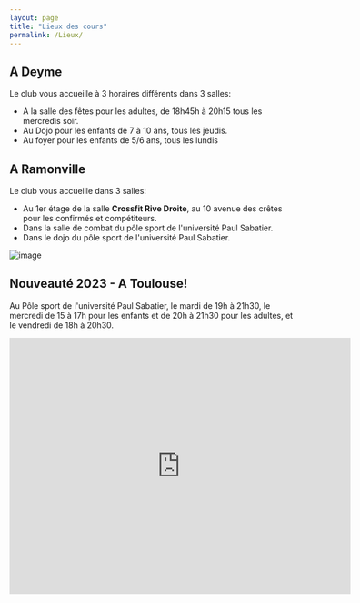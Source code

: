 ```yaml
---
layout: page
title: "Lieux des cours"
permalink: /Lieux/
---
```


## A Deyme

Le club vous accueille à 3 horaires différents dans 3 salles:

* A la salle des fêtes pour les adultes, de 18h45h à 20h15 tous les mercredis soir.
* Au Dojo pour les enfants de 7 à 10 ans, tous les jeudis.
* Au foyer pour les enfants de 5/6 ans, tous les lundis


## A Ramonville

Le club vous accueille dans 3 salles:

* Au 1er étage de la salle **Crossfit Rive Droite**, au 10 avenue des crêtes pour les confirmés et compétiteurs.
* Dans la salle de combat du pôle sport de l'université Paul Sabatier.
* Dans le dojo du pôle sport de l'université Paul Sabatier.

![image](https://github.com/Albator2000/albator2000.github.io/assets/96571918/e87668f3-4db3-4c69-ad1d-54a06f7cf9ca)

<!---<img style="margin:0 auto; width : 100%;" src="/assets/images/Planning_2022.png">--->

## Nouveauté 2023 - A Toulouse!

Au Pôle sport de l'université Paul Sabatier, le mardi de 19h à 21h30, le mercredi de 15 à 17h pour les enfants et de 20h à 21h30 pour les adultes, et le vendredi de 18h à 20h30.

<iframe src="https://www.google.com/maps/embed?pb=!1m14!1m8!1m3!1d11564.562325191353!2d1.4723477!3d43.5619537!3m2!1i1024!2i768!4f13.1!3m3!1m2!1s0x12aebc3aa17fb909%3A0x33e903788090b160!2sP%C3%B4le%20Sport%20-%20Universit%C3%A9%20Paul%20Sabatier!5e0!3m2!1sfr!2sfr!4v1693662583987!5m2!1sfr!2sfr" width="600" height="450" style="border:0;" allowfullscreen="" loading="lazy" referrerpolicy="no-referrer-when-downgrade"></iframe>
